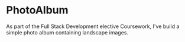 # PhotoAlbum
As part of the Full Stack Development elective Coursework, I've build a simple photo album containing landscape images.